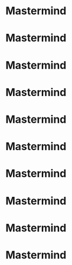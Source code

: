 # Mastermind
# Mastermind
# Mastermind
# Mastermind
# Mastermind
# Mastermind
# Mastermind
# Mastermind
# Mastermind
# Mastermind
